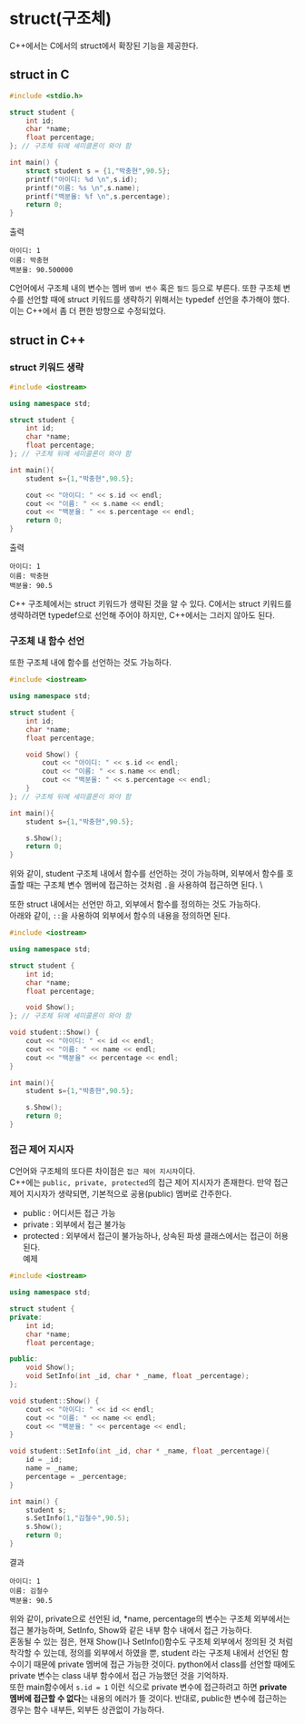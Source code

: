 # struct(구조체)
C++에서는 C에서의 struct에서 확장된 기능을 제공한다.

## struct in C
```c
#include <stdio.h>

struct student {
    int id;
    char *name;
    float percentage;
}; // 구조체 뒤에 세미클론이 와야 함

int main() {
    struct student s = {1,"박충현",90.5};
    printf("아이디: %d \n",s.id);
    printf("이름: %s \n",s.name);
    printf("백분율: %f \n",s.percentage);
    return 0;
}
```
출력
```
아이디: 1 
이름: 박충현 
백분율: 90.500000 
```
C언어에서 구조체 내의 변수는 멤버 `멤버 변수` 혹은 `필드` 등으로 부른다. 또한 구조체 변수를 선언할 때에 struct 키워드를 생략하기 위해서는 typedef 선언을 추가해야 했다. 이는 C++에서 좀 더 편한 방향으로 수정되었다.

## struct in C++
### struct 키워드 생략
```cpp
#include <iostream>

using namespace std;

struct student {
    int id;
    char *name;
    float percentage;
}; // 구조체 뒤에 세미콜론이 와야 함

int main(){
    student s={1,"박충현",90.5};

    cout << "아이디: " << s.id << endl;
    cout << "이름: " << s.name << endl;
    cout << "백분율: " << s.percentage << endl;
    return 0;
}
```

출력
```
아이디: 1
이름: 박충현
백분율: 90.5
```

C++ 구조체에서는 struct 키워드가 생략된 것을 알 수 있다. C에서는 struct 키워드를 생략하려면 typedef으로 선언해 주어야 하지만, C++에서는 그러지 않아도 된다.

### 구조체 내 함수 선언
또한 구조체 내에 함수를 선언하는 것도 가능하다.
```cpp
#include <iostream>

using namespace std;

struct student {
    int id;
    char *name;
    float percentage;

    void Show() {
        cout << "아이디: " << s.id << endl;
        cout << "이름: " << s.name << endl;
        cout << "백분율: " << s.percentage << endl;
    }
}; // 구조체 뒤에 세미콜론이 와야 함

int main(){
    student s={1,"박충현",90.5};

    s.Show();    
    return 0;
}
```
위와 같이, student 구조체 내에서 함수를 선언하는 것이 가능하며, 
외부에서 함수를 호출할 때는 구조체 변수 멤버에 접근하는 것처럼 `.`을 사용하여 접근하면 된다. \

또한 struct 내에서는 선언만 하고, 외부에서 함수를 정의하는 것도 가능하다. \
아래와 같이, `::`을 사용하여 외부에서 함수의 내용을 정의하면 된다.
```cpp
#include <iostream>

using namespace std;

struct student {
    int id;
    char *name;
    float percentage;

    void Show();
}; // 구조체 뒤에 세미콜론이 와야 함

void student::Show() {
    cout << "아이디: " << id << endl;
    cout << "이름: " << name << endl;
    cout << "백분율" << percentage << endl;
}

int main(){
    student s={1,"박충현",90.5};

    s.Show();    
    return 0;
}
```

### 접근 제어 지시자
C언어와 구조체의 또다른 차이점은 `접근 제어 지시자`이다. \
C++에는 `public, private, protected`의 접근 제어 지시자가 존재한다. 만약 접근 제어 지시자가 생략되면, 기본적으로 공용(public) 멤버로 간주한다.
* public : 어디서든 접근 가능
* private : 외부에서 접근 불가능
* protected : 외부에서 접근이 불가능하나, 상속된 파생 클래스에서는 접근이 허용된다. \
예제
```cpp
#include <iostream>

using namespace std;

struct student {
private:
    int id;
    char *name;
    float percentage;

public:
    void Show();
    void SetInfo(int _id, char * _name, float _percentage);
};

void student::Show() {
    cout << "아이디: " << id << endl;
    cout << "이름: " << name << endl;
    cout << "백분율: " << percentage << endl;
}

void student::SetInfo(int _id, char * _name, float _percentage){
    id = _id;
    name = _name;
    percentage = _percentage;
}

int main() {
    student s;
    s.SetInfo(1,"김철수",90.5);
    s.Show();
    return 0;
}
```
결과
```
아이디: 1
이름: 김철수
백분율: 90.5
```
위와 같이, private으로 선언된 id, *name, percentage의 변수는 구조체 외부에서는 접근 불가능하며, SetInfo, Show와 같은 내부 함수 내에서 접근 가능하다. \
혼동될 수 있는 점은, 현재 Show()나 SetInfo()함수도 구조체 외부에서 정의된 것 처럼 착각할 수 있는데, 정의를 외부에서 하였을 뿐, student 라는 구조체 내에서 선언된 함수이기 때문에 private 멤버에 접근 가능한 것이다. python에서 class를 선언할 때에도 private 변수는 class 내부 함수에서 접근 가능했던 것을 기억하자. \
또한 main함수에서 `s.id = 1` 이런 식으로 private 변수에 접근하려고 하면 **private 멤버에 접근할 수 없다**는 내용의 에러가 뜰 것이다. 반대로, public한 변수에 접근하는 경우는 함수 내부든, 외부든 상관없이 가능하다.


